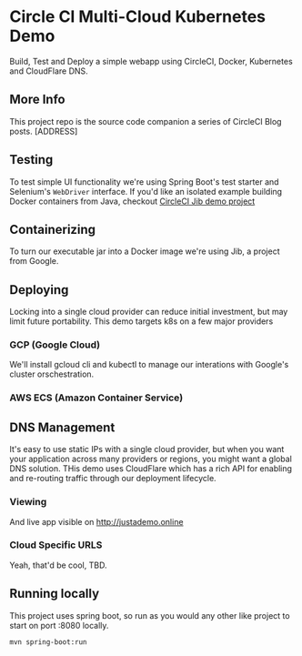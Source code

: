 # Circle CI Multi-Cloud Kubernetes Demo

Build, Test and Deploy a simple webapp using CircleCI, Docker, Kubernetes and CloudFlare DNS.  


## More Info
This project repo is the source code companion a series of CircleCI Blog posts. [ADDRESS]


##  Testing
To test simple UI functionality we're using Spring Boot's test starter and Selenium's `WebDriver` interface.  If you'd like an isolated example building Docker containers from Java, checkout [CircleCI Jib demo project](https://github.com/eddiewebb/circleci-jib-demo)

## Containerizing
To turn our executable jar into a Docker image we're using Jib, a project from Google.

## Deploying
Locking into a single cloud provider can reduce initial investment, but may limit future portability.  This demo targets k8s on a few major providers

###  GCP (Google Cloud)
We'll install gcloud cli and kubectl to manage our interations with Google's cluster orschestration.

### AWS ECS (Amazon Container Service)


## DNS Management
It's easy to use static IPs with a single cloud provider, but when you want your application across many providers or regions, you might want a global DNS solution.  THis demo uses CloudFlare which has a rich API for enabling and re-routing traffic through our deployment lifecycle.

### Viewing
And live app visible on http://justademo.online

### Cloud Specific URLS
Yeah, that'd be cool, TBD.




## Running locally

This project uses spring boot, so run as you would any other like project to start on port :8080 locally.

```
mvn spring-boot:run
```
